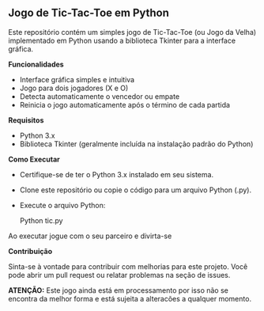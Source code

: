## Jogo de Tic-Tac-Toe em Python

Este repositório contém um simples jogo de Tic-Tac-Toe (ou Jogo da Velha) implementado em Python usando a biblioteca Tkinter para a interface gráfica.

**Funcionalidades**

- Interface gráfica simples e intuitiva
- Jogo para dois jogadores (X e O)
- Detecta automaticamente o vencedor ou empate
- Reinicia o jogo automaticamente após o término de cada partida

**Requisitos**
- Python 3.x
- Biblioteca Tkinter (geralmente incluída na instalação padrão do Python)
 
**Como Executar**
- Certifique-se de ter o Python 3.x instalado em seu sistema.
- Clone este repositório ou copie o código para um arquivo Python (.py).
- Execute o arquivo Python:

    Python tic.py

Ao executar jogue com o seu parceiro e divirta-se 

**Contribuição**

Sinta-se à vontade para contribuir com melhorias para este projeto. Você pode abrir um pull request ou relatar problemas na seção de issues.

**ATENÇÃO:**
Este jogo ainda está em processamento por isso não se encontra da melhor forma e está sujeita a alteracões a qualquer momento.
